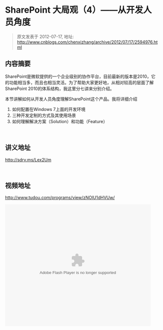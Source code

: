# SharePoint 大局观（4）&mdash;&mdash;从开发人员角度 
> 原文发表于 2012-07-17, 地址: http://www.cnblogs.com/chenxizhang/archive/2012/07/17/2594976.html 


<h2>内容摘要</h2> <p>SharePoint是微软提供的一个企业级别的协作平台，目前最新的版本是2010，它的功能相当多，而且也相当灵活。为了帮助大家更好地，从相对较高的层面了解SharePoint 2010的体系结构，我这里分七讲来分别介绍。</p> <p>本节讲解如何从开发人员角度理解SharePoint这个产品。我将详细介绍</p> <ol> <li>如何配置在Windows 7上面的开发环境</li> <li>三种开发定制的方式及其使用场景</li> <li>如何理解解决方案（Solution）和功能（Feature）</li></ol> <p>&nbsp;</p> <h2>讲义地址</h2> <p><a title="http://sdrv.ms/Lex2Um" href="http://sdrv.ms/Lex2Um">http://sdrv.ms/Lex2Um</a></p> <p>&nbsp;</p> <h2>视频地址</h2> <p><a href="http://www.tudou.com/programs/view/zNOlU1dHVUw/">http://www.tudou.com/programs/view/zNOlU1dHVUw/</a></p> <p><embed src="http://www.tudou.com/v/zNOlU1dHVUw/&amp;rpid=101037296&amp;resourceId=101037296_05_05_99&amp;bid=05/v.swf" type="application/x-shockwave-flash" allowscriptaccess="always" allowfullscreen="true" wmode="opaque" width="480" height="400"></embed></p>